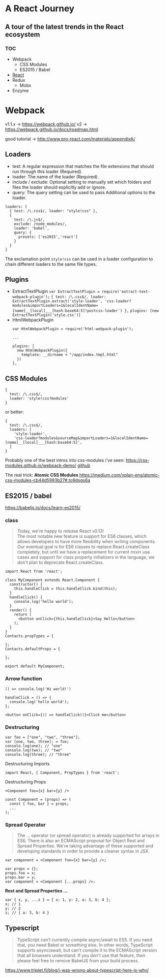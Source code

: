 # A React Journey
## A tour of the latest trends in the React ecosystem

### TOC

* Webpack
  * CSS Modules
  * ES2015 / Babel
* [React](./REACT.md)
* Redux
  * Mobx
* Enzyme


# Webpack
v1.1.x -> https://webpack.github.io/
v2 -> https://webpack.github.io/docs/roadmap.html

good tutorial -> http://www.pro-react.com/materials/appendixA/


## Loaders

* test:  A regular expression that matches the file extensions that should run through this loader (Required).
* loader:  The name of the loader (Required).
* include / exclude:   Optional setting to manually set which folders and files the loader should explicitly add or ignore.
* query:  The query setting can be used to pass Additional options to the loader.

```
loaders: [
  { test: /\.css$/, loader: "style!css" },
  {
    test: /\.js$/,
    exclude: /node_modules/,
    loader: 'babel',
    query: {
      presets: ['es2015','react']
    }
  }
]
```

The exclamation point `style!css` can be used in a loader configuration to chain different loaders to the same file types.

## Plugins

* ExtractTextPlugin
  `var ExtractTextPlugin = require('extract-text-webpack-plugin');`
  `{ test: /\.css$/, loader: ExtractTextPlugin.extract('style-loader', 'css-loader?modules&importLoaders=1&localIdentName=[name]__[local]___[hash:base64:5]!postcss-loader') },`
  `plugins: [new ExtractTextPlugin('style.css')]`
* HtmlWebpackPlugin
  ```
  var HtmlWebpackPlugin = require('html-webpack-plugin');

  ...

  plugins: [
    new HtmlWebpackPlugin({
      template: __dirname + "/app/index.tmpl.html"
    })
  ],
  ```
## CSS Modules

```
{
  test: /\.css$/,
  loader: 'style!css?modules'
}
```
or better:
```
{
  test: /\.css$/,
  loaders: [
    'style-loader',
    'css-loader?modules&sourceMap&importLoaders=1&localIdentName=[name]__[local]___[hash:base64:5]',
  ]
}
```

Probably one of the best intros into css-modules i've seen: https://css-modules.github.io/webpack-demo/
[github](https://github.com/css-modules/webpack-demo)


The real trick: **Atomic CSS Modules**
https://medium.com/yplan-eng/atomic-css-modules-cb44d5993b27#.to9dsgs6a

## ES2015 / babel
https://babeljs.io/docs/learn-es2015/
### class
>Today, we're happy to release React v0.13!  
The most notable new feature is support for ES6 classes, which allows developers to have more flexibility when writing components. Our eventual goal is for ES6 classes to replace React.createClass completely, but until we have a replacement for current mixin use cases and support for class property initializers in the language, we don't plan to deprecate React.createClass.

```
import React from 'react';

class MyComponent extends React.Component {
  constructor() {
    this.handleClick = this.handleClick.bind(this);
  }
  handleClick() {
    console.log('hello world');
  }
  render() {
    return (
      <button onClick={this.handleClick}>Say Hello</button>
    );
  }
}
Contacts.propTypes = {

};
Contacts.defaultProps = {

};

export default MyComponent;
```
### Arrow function
`() => console.log('Hi world!')`

```
handleClick = () => {
  console.log('hello world');
};
```

`<button onClick={() => handleClick()}>Click me</button>`

### Destructuring
```
var foo = ["one", "two", "three"];
var [one, two, three]; = foo;
console.log(one); // "one"
console.log(two); // "two"
console.log(three); // "three"
```
Destructuring Imports
```
import React, { Component, PropTypes } from 'react';
```
Destructuring Props
```
<Component foo={x} bar={y} />

const Component = (props) => (
  const { foo, bar } = props;
  ...
);

```
### Spread Operator
>The ... operator (or spread operator) is already supported for arrays in ES6. There is also an ECMAScript proposal for Object Rest and Spread Properties. We're taking advantage of these supported and developing standards in order to provide a cleaner syntax in JSX.

```
var component = <Component foo={x} bar={y} />;

var props = {};
props.foo = x;
props.bar = y;
var component = <Component {...props} />;
```

**Rest and Spread Properties ...**
```
var { x, y, ...z } = { x: 1, y: 2, a: 3, b: 4 };
x; // 1
y; // 2
z; // { a: 3, b: 4 }
```

## Typescript
>TypeScript can’t currently compile async/await to ES5. If you need that, you need Babel or something else.
In other words, TypeScript supports async/await, but can't compile it to the ECMAScript version that all browsers understand.
If you don't use that feature, then please feel free to remove BabelJS from your build process.

https://www.triplet.fi/blog/i-was-wrong-about-typescript-here-is-why/
